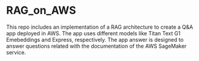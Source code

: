 # RAG_on_AWS
This repo includes an implementation of a RAG architecture to create a Q&amp;A app deployed in AWS. The app uses different models like Titan Text G1 Emebeddings and Express, respectively. The app answer is designed to answer questions related with the documentation of the AWS SageMaker service. 
